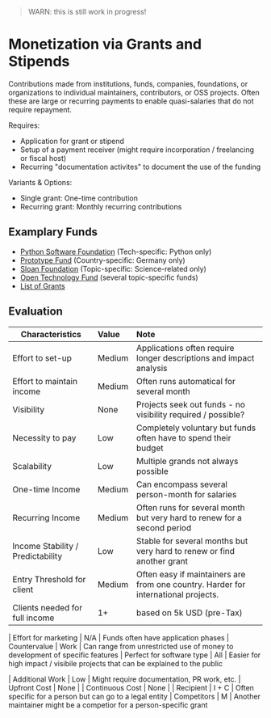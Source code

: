 > WARN: this is still work in progress!

# Monetization via Grants and Stipends

Contributions made from institutions, funds, companies, foundations, or organizations to individual maintainers, contributors, or OSS projects. Often these are large or recurring payments to enable quasi-salaries that do not require repayment.

Requires:
* Application for grant or stipend 
* Setup of a payment receiver (might require incorporation / freelancing or fiscal host)
* Recurring "documentation activites" to document the use of the funding

Variants & Options:
* Single grant: One-time contribution
* Recurring grant: Monthly recurring contributions

## Examplary Funds
* [Python Software Foundation](https://www.python.org/psf/grants/) (Tech-specific: Python only)
* [Prototype Fund](https://prototypefund.de/en/) (Country-specific: Germany only)
* [Sloan Foundation](https://sloan.org/programs/digital-technology/better-software-for-science) (Topic-specific: Science-related only)
* [Open Technology Fund](https://www.opentech.fund/) (several topic-specific funds)
* [List of Grants](https://github.com/ralphtheninja/open-funding#grants)

## Evaluation

| Characteristics                   | Value  | Note |
| --------------------------------- |:------ |:---- |
| Effort to set-up                  | Medium | Applications often require longer descriptions and impact analysis
| Effort to maintain income         | Medium | Often runs automatical for several month
| Visibility                        | None   | Projects seek out funds - no visibility required / possible?
| Necessity to pay                  | Low    | Completely voluntary but funds often have to spend their budget
| Scalability                       | Low    | Multiple grands not always possible
| One-time Income                   | Medium | Can encompass several person-month for salaries
| Recurring Income                  | Medium | Often runs for several month but very hard to renew for a second period
| Income Stability / Predictability | Low    | Stable for several months but very hard to renew or find another grant
| Entry Threshold for client        | Medium | Often easy if maintainers are from one country. Harder for international projects.
| Clients needed for full income    | 1+     | based on 5k USD (pre-Tax)

| Effort for marketing              | N/A    | Funds often have application phases 
| Countervalue                      | Work   | Can range from unrestricted use of money to development of specific features 
| Perfect for software type         | All    | Easier for high impact / visibile projects that can be explained to the public

| Additional Work                   | Low    | Might require documentation, PR work, etc.
| Upfront Cost                      | None   | 
| Continuous Cost                   | None   | 
| Recipient                         | I + C  | Often specific for a person but can go to a legal entity
| Competitors                       | M      | Another maintainer might be a competior for a person-specific grant
